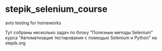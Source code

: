 # stepik_selenium_course
avto testing for homeworks

Тут собраны несколько задач по блоку "Полезные методы Selenium" курса "Автоматизация тестирования с помощью Selenium и Python" на stepik.org
